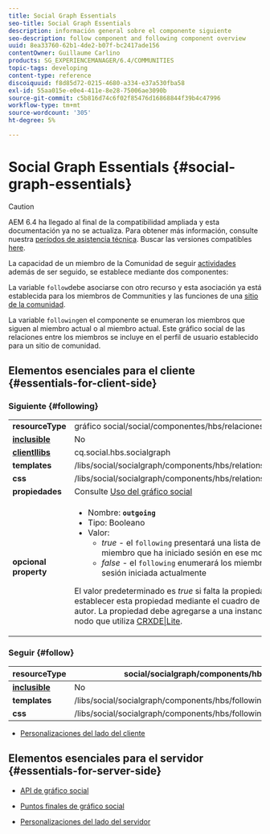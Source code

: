 ```yaml
---
title: Social Graph Essentials
seo-title: Social Graph Essentials
description: información general sobre el componente siguiente
seo-description: follow component and following component overview
uuid: 8ea33760-62b1-4de2-b07f-bc2417ade156
contentOwner: Guillaume Carlino
products: SG_EXPERIENCEMANAGER/6.4/COMMUNITIES
topic-tags: developing
content-type: reference
discoiquuid: f8d85d72-0215-4680-a334-e37a530fba58
exl-id: 55aa015e-e0e4-411e-8e28-75006ae3090b
source-git-commit: c5b816d74c6f02f85476d16868844f39b4c47996
workflow-type: tm+mt
source-wordcount: '305'
ht-degree: 5%

---
```


# Social Graph Essentials {#social-graph-essentials}

>[!CAUTION]
>
>AEM 6.4 ha llegado al final de la compatibilidad ampliada y esta documentación ya no se actualiza. Para obtener más información, consulte nuestra [períodos de asistencia técnica](https://helpx.adobe.com/es/support/programs/eol-matrix.html). Buscar las versiones compatibles [here](https://experienceleague.adobe.com/docs/).

La capacidad de un miembro de la Comunidad de seguir [actividades](essentials-activities.md) además de ser seguido, se establece mediante dos componentes:

La variable `follow`debe asociarse con otro recurso y esta asociación ya está establecida para los miembros de Communities y las funciones de una [sitio de la comunidad](overview.md#communitiessites).

La variable `following`en el componente se enumeran los miembros que siguen al miembro actual o al miembro actual. Este gráfico social de las relaciones entre los miembros se incluye en el perfil de usuario establecido para un sitio de comunidad.

## Elementos esenciales para el cliente {#essentials-for-client-side}

### Siguiente {#following}

<table> 
 <tbody>
  <tr>
   <td> <strong>resourceType</strong></td> 
   <td>gráfico social/social/componentes/hbs/relaciones</td> 
  </tr>
  <tr>
   <td> <a href="scf.md#add-or-include-a-communities-component"><strong>inclusible</strong></a></td> 
   <td>No</td> 
  </tr>
  <tr>
   <td> <a href="clientlibs.md"><strong>clientllibs</strong></a></td> 
   <td>cq.social.hbs.socialgraph</td> 
  </tr>
  <tr>
   <td> <strong>templates</strong></td> 
   <td> /libs/social/socialgraph/components/hbs/relationships/relationships.hbs</td> 
  </tr>
  <tr>
   <td> <strong>css</strong></td> 
   <td> /libs/social/socialgraph/components/hbs/relationships/clientlibs/relationships.css</td> 
  </tr>
  <tr>
   <td><strong> propiedades</strong></td> 
   <td>Consulte <a href="socialgraph.md">Uso del gráfico social</a></td> 
  </tr>
  <tr>
   <td><strong> opcional<br /> property</strong></td> 
   <td>
    <ul> 
     <li>Nombre: <strong><code>outgoing</code></strong></li> 
     <li>Tipo: Booleano</li> 
     <li>Valor:<br /> 
      <ul> 
       <li><i>true </i>- el <code>following</code> presentará una lista de los miembros que son el miembro que ha iniciado sesión en ese momento <code>follows</code></li> 
       <li><i>false </i>- el <code>following</code> enumerará los miembros que <code>follow </code>el miembro con sesión iniciada actualmente</li> 
      </ul> </li> 
    </ul> <p>El valor predeterminado es <i>true</i> si falta la propiedad. Actualmente, no es posible establecer esta propiedad mediante el cuadro de diálogo de edición en modo de autor. La propiedad debe agregarse a una instancia de la variable <code>following </code>nodo que utiliza <a href="../../help/sites-developing/developing-with-crxde-lite.md">CRXDE|Lite</a>.</p> </td> 
  </tr>
 </tbody>
</table>

### Seguir {#follow}

| **resourceType** | social/socialgraph/components/hbs/following |
|---|---|
| [**inclusible**](scf.md#add-or-include-a-communities-component) | No |
| **templates** | /libs/social/socialgraph/components/hbs/following/following.hbs |
| **css** | /libs/social/socialgraph/components/hbs/following/clientlibs/following.css |

* [Personalizaciones del lado del cliente](client-customize.md)

## Elementos esenciales para el servidor {#essentials-for-server-side}

* [API de gráfico social](https://helpx.adobe.com/experience-manager/6-4/sites/developing/using/reference-materials/javadoc/com/adobe/cq/social/graph/client/api/package-frame.html)

* [Puntos finales de gráfico social](https://helpx.adobe.com/experience-manager/6-4/sites/developing/using/reference-materials/javadoc/com/adobe/cq/social/graph/client/endpoint/package-frame.html)

* [Personalizaciones del lado del servidor](server-customize.md)
